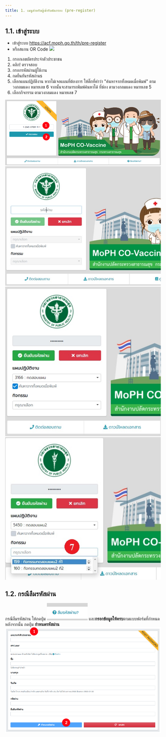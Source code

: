 ```yaml
---
title: 1. เมนูสำหรับผู้เข้ารับคัดกรอง (pre-register)
---
```


## 1.1. เข้าสู่ระบบ

- เข้าสู่ระบบ https://acf.moph.go.th/th/pre-register 
- หรือสแกน OR Code
![](./user/img/QR.png) 

1. กรอกเลขบัตรประจำตัวประชาชน
2. คลิก! ตรวจสอบ
3. กรอกรหัสผ่านผู้ใช้งาน
4. กดยืนยันรหัสผ่านs
5. เลือกแผนปฏิบัติงาน หากไม่เจอแผนที่ต้องการ ให้ติ๊กที่คำว่า "ค้นหาจากทั้งหมดเมื่อพิมพ์" ตามวงกลมแดง หมายเลข 6 จากนั้นจะสามารถพิมพ์ค้นหาได้ ที่ช่อง ตามวงกลมแดง หมายเลข 5 
6. เลือกกิจกรรม ตามวงกลมแดง หมายเลข 7

![](./img/user-1.png)
![](./img/password.jpg)
![](./img/searchlogin01.jpg)
![](./img/searchlogin02.jpg)

## 1.2. กรณีลืมรหัสผ่าน
กรณีลืมรหัสผ่าน ให้กดปุ่ม ![](./img/user-forgetpassword_1.png) และ**กรอกข้อมูลให้ครบ**ตามแบบฟอร์มที่กำหนด หลังจากนั้น  กดปุ่ม **กำหนดรหัสผ่าน**
![](./img/user-forgetpassword_2.png)